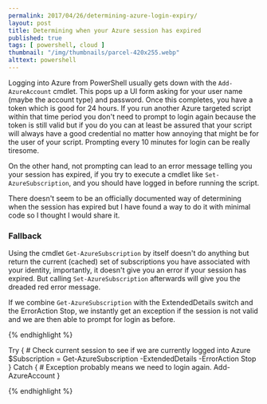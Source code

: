 ```yaml
---
permalink: 2017/04/26/determining-azure-login-expiry/
layout: post
title: Determining when your Azure session has expired
published: true
tags: [ powershell, cloud ]
thumbnail: "/img/thumbnails/parcel-420x255.webp"
alttext: powershell
---
```


Logging into Azure from PowerShell usually gets down with the <code>Add-AzureAccount</code>
cmdlet. This pops up a UI form asking for your user name (maybe the account type) and password. Once
this completes, you have a token which is good for 24 hours. If you run another Azure targeted
script within that time period you don't need to prompt to login again because the token is
still valid but if you do you can at least be assured that your script will always have a good
credential no matter how annoying that might be for the user of your script. Prompting every
10 minutes for login can be really tiresome.

On the other hand, not prompting can lead to an error message telling you your session has
expired, if you try to execute a cmdlet like <code>Set-AzureSubscription</code>, and you should
have logged in before running the script.

There doesn't seem to be an officially documented way of determining when the session has
expired but I have found a way to do it with minimal code so I thought I would share it.

### Fallback

Using the cmdlet <code>Get-AzureSubscription</code> by itself doesn't do anything but
return the current (cached) set of subscriptions you have associated with your identity,
importantly, it doesn't give you an error if your session has expired. But calling
<code>Set-AzureSubscription</code> afterwards will give you the dreaded red error message.

If we combine <code>Get-AzureSubscription</code> with the ExtendedDetails switch and the
ErrorAction Stop, we instantly get an exception if the session is not valid and we are
then able to prompt for login as before.

{% endhighlight %}

Try {
	# Check current session to see if we are currently logged into Azure
	$Subscription = Get-AzureSubscription -ExtendedDetails -ErrorAction Stop
}
Catch {
	# Exception probably means we need to login again.
	Add-AzureAccount
}

{% endhighlight %}
